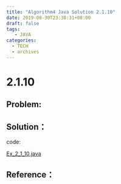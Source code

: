 ```yaml
---
title: "Algorithm4 Java Solution 2.1.10"
date: 2019-08-30T23:38:31+08:00
draft: false
tags:
   - JAVA
categories:
  - TECH
  - archives
---
```



# 2.1.10

## Problem:


## Solution：

code:

[Ex_2_1_10.java](./Ex_2_1_10.java)


## Reference：


